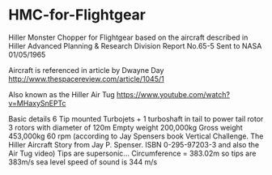 # HMC-for-Flightgear
Hiller Monster Chopper for Flightgear based on the aircraft described in Hiller Advanced Planning &amp; Research Division Report No.65-5
Sent to NASA 01/05/1965

Aircraft is referenced in article by Dwayne Day
http://www.thespacereview.com/article/1045/1

Also known as the Hiller Air Tug https://www.youtube.com/watch?v=MHaxySnEPTc


Basic details
6 Tip mounted Turbojets + 1 turboshaft in tail to power tail rotor
3 rotors with diameter of 120m
Empty weight 200,000kg
Gross weight 453,000kg
60 rpm (according to Jay Spensers book Vertical Challenge. The Hiller Aircraft Story from Jay P. Spenser. ISBN 0-295-97203-3 and also the Air Tug video)
Tips are supersonic...
Circumference = 383.02m
so tips are 383m/s
sea level speed of sound is 344 m/s 

